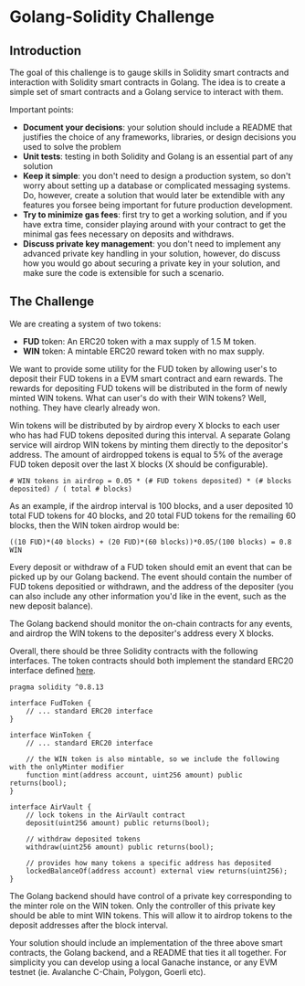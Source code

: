 # Golang-Solidity Challenge

## Introduction

The goal of this challenge is to gauge skills in Solidity smart contracts and interaction with Solidity smart contracts in Golang. The idea is to create a simple set of smart contracts and a Golang service to interact with them.

Important points:

* **Document your decisions**: your solution should include a README that justifies the choice of any frameworks, libraries, or design decisions you used to solve the problem
* **Unit tests**: testing in both Solidity and Golang is an essential part of any solution
* **Keep it simple**: you don't need to design a production system, so don't worry about setting up a database or complicated messaging systems. Do, however, create a solution that would later be extendible with any features you forsee being important for future production development.
* **Try to minimize gas fees**: first try to get a working solution, and if you have extra time, consider playing around with your contract to get the minimal gas fees necessary on deposits and withdraws.
* **Discuss private key management**: you don't need to implement any advanced private key handling in your solution, however, do discuss how you would go about securing a private key in your solution, and make sure the code is extensible for such a scenario.

## The Challenge

We are creating a system of two tokens:

* **FUD** token: An ERC20 token with a max supply of 1.5 M token.
* **WIN** token: A mintable ERC20 reward token with no max supply.

We want to provide some utility for the FUD token by allowing user's to deposit their FUD tokens in a EVM smart contract and earn rewards. The rewards for depositing FUD tokens will be distributed in the form of newly minted WIN tokens. What can user's do with their WIN tokens? Well, nothing. They have clearly already won.

Win tokens will be distributed by by airdrop every X blocks to each user who has had FUD tokens deposited during this interval. A separate Golang service will airdrop WIN tokens by minting them directly to the depositor's address. The amount of airdropped tokens is equal to 5% of the average FUD token deposit over the last X blocks (X should be configurable).

```
# WIN tokens in airdrop = 0.05 * (# FUD tokens deposited) * (# blocks deposited) / ( total # blocks)
```

As an example, if the airdrop interval is 100 blocks, and a user deposited 10 total FUD tokens for 40 blocks, and 20 total FUD tokens for the remailing 60 blocks, then the WIN token airdrop would be:
```
((10 FUD)*(40 blocks) + (20 FUD)*(60 blocks))*0.05/(100 blocks) = 0.8 WIN
```

Every deposit or withdraw of a FUD token should emit an event that can be picked up by our Golang backend. The event should contain the number of FUD tokens depositied or withdrawn, and the address of the depositer (you can also include any other information you'd like in the event, such as the new deposit balance).

The Golang backend should monitor the on-chain contracts for any events, and airdrop the WIN tokens to the depositer's address every X blocks.

Overall, there should be three Solidity contracts with the following interfaces. The token contracts should both implement the standard ERC20 interface defined [here](https://ethereum.org/en/developers/docs/standards/tokens/erc-20/).

```
pragma solidity ^0.8.13

interface FudToken {
	// ... standard ERC20 interface
}

interface WinToken {
	// ... standard ERC20 interface
	
	// the WIN token is also mintable, so we include the following with the onlyMinter modifier
	function mint(address account, uint256 amount) public returns(bool);
}

interface AirVault {
	// lock tokens in the AirVault contract
	deposit(uint256 amount) public returns(bool);

	// withdraw deposited tokens
	withdraw(uint256 amount) public returns(bool);
	
	// provides how many tokens a specific address has deposited
	lockedBalanceOf(address account) external view returns(uint256);
}
```

The Golang backend should have control of a private key corresponding to the minter role on the WIN token. Only the controller of this private key should be able to mint WIN tokens. This will allow it to airdrop tokens to the deposit addresses after the block interval.

Your solution should include an implementation of the three above smart contracts, the Golang backend, and a README that ties it all together. For simplicity you can develop using a local Ganache instance, or any EVM testnet (ie. Avalanche C-Chain, Polygon, Goerli etc).